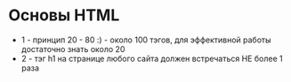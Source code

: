 # Основы HTML

- 1 - принцип 20 - 80 :) - около 100 тэгов, для эффективной работы достаточно знать около 20
- 2 - тэг h1 на странице любого сайта должен встречаться НЕ более 1 раза
